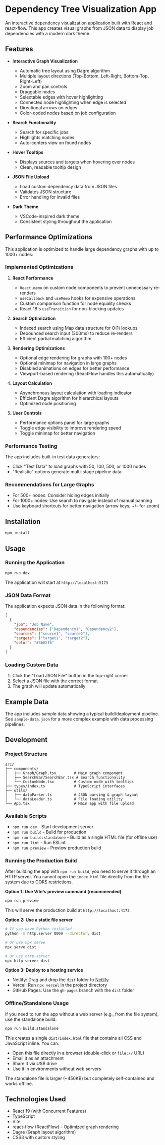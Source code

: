 # Dependency Tree Visualization App

An interactive dependency visualization application built with React and react-flow. This app creates visual graphs from JSON data to display job dependencies with a modern dark theme.

## Features

- **Interactive Graph Visualization**
  - Automatic tree layout using Dagre algorithm
  - Multiple layout directions (Top-Bottom, Left-Right, Bottom-Top, Right-Left)
  - Zoom and pan controls
  - Draggable nodes
  - Selectable edges with hover highlighting
  - Connected node highlighting when edge is selected
  - Directional arrows on edges
  - Color-coded nodes based on job configuration

- **Search Functionality**
  - Search for specific jobs
  - Highlights matching nodes
  - Auto-centers view on found nodes

- **Hover Tooltips**
  - Displays sources and targets when hovering over nodes
  - Clean, readable tooltip design

- **JSON File Upload**
  - Load custom dependency data from JSON files
  - Validates JSON structure
  - Error handling for invalid files

- **Dark Theme**
  - VSCode-inspired dark theme
  - Consistent styling throughout the application

## Performance Optimizations

This application is optimized to handle large dependency graphs with up to 1000+ nodes:

### Implemented Optimizations

1. **React Performance**
   - `React.memo` on custom node components to prevent unnecessary re-renders
   - `useCallback` and `useMemo` hooks for expensive operations
   - Custom comparison function for node equality checks
   - React 18's `useTransition` for non-blocking updates

2. **Search Optimization**
   - Indexed search using Map data structure for O(1) lookups
   - Debounced search input (300ms) to reduce re-renders
   - Efficient partial matching algorithm

3. **Rendering Optimizations**
   - Optional edge rendering for graphs with 100+ nodes
   - Optional minimap for navigation in large graphs
   - Disabled animations on edges for better performance
   - Viewport-based rendering (ReactFlow handles this automatically)

4. **Layout Calculation**
   - Asynchronous layout calculation with loading indicator
   - Efficient Dagre algorithm for hierarchical layouts
   - Optimized node positioning

5. **User Controls**
   - Performance options panel for large graphs
   - Toggle edge visibility to improve rendering speed
   - Toggle minimap for better navigation

### Performance Testing

The app includes built-in test data generators:
- Click "Test Data" to load graphs with 50, 100, 500, or 1000 nodes
- "Realistic" options generate multi-stage pipeline data

### Recommendations for Large Graphs

- For 500+ nodes: Consider hiding edges initially
- For 1000+ nodes: Use search to navigate instead of manual panning
- Use keyboard shortcuts for better navigation (arrow keys, +/- for zoom)

## Installation

```bash
npm install
```

## Usage

### Running the Application

```bash
npm run dev
```

The application will start at `http://localhost:5173`

### JSON Data Format

The application expects JSON data in the following format:

```json
[
  {
    "job": "Job Name",
    "dependencies": ["Dependency1", "Dependency2"],
    "sources": ["source1", "source2"],
    "targets": ["target1", "target2"],
    "color": "#3b82f6"
  }
]
```

### Loading Custom Data

1. Click the "Load JSON File" button in the top-right corner
2. Select a JSON file with the correct format
3. The graph will update automatically

## Example Data

The app includes sample data showing a typical build/deployment pipeline. See `sample-data.json` for a more complex example with data processing pipelines.

## Development

### Project Structure

```
src/
├── components/
│   ├── Graph/Graph.tsx        # Main graph component
│   ├── SearchBar/SearchBar.tsx # Search functionality
│   └── CustomNode.tsx         # Custom node with tooltips
├── types/index.ts             # TypeScript interfaces
├── utils/
│   ├── dataParser.ts          # JSON parsing & graph layout
│   └── dataLoader.ts          # File loading utility
└── App.tsx                    # Main app with file upload
```

### Available Scripts

- `npm run dev` - Start development server
- `npm run build` - Build for production
- `npm run build:standalone` - Build as a single HTML file (for offline use)
- `npm run lint` - Run ESLint
- `npm run preview` - Preview production build

### Running the Production Build

After building the app with `npm run build`, you need to serve it through an HTTP server. You cannot open the `index.html` file directly from the file system due to CORS restrictions.

**Option 1: Use Vite's preview command (recommended)**
```bash
npm run preview
```
This will serve the production build at `http://localhost:4173`

**Option 2: Use a static file server**
```bash
# If you have Python installed
python -m http.server 8000 --directory dist

# Or use npx serve
npx serve dist

# Or use http-server
npx http-server dist
```

**Option 3: Deploy to a hosting service**
- Netlify: Drag and drop the `dist` folder to [Netlify](https://www.netlify.com/)
- Vercel: Run `npx vercel` in the project directory
- GitHub Pages: Use the `gh-pages` branch with the `dist` folder

### Offline/Standalone Usage

If you need to run the app without a web server (e.g., from the file system), use the standalone build:

```bash
npm run build:standalone
```

This creates a single `dist/index.html` file that contains all CSS and JavaScript inline. You can:
- Open this file directly in a browser (double-click or `file://` URL)
- Email it as an attachment
- Share it via USB drive
- Use it in environments without web servers

The standalone file is larger (~450KB) but completely self-contained and works offline.

## Technologies Used

- React 19 (with Concurrent Features)
- TypeScript
- Vite
- react-flow (ReactFlow) - Optimized graph rendering
- Dagre (Graph layout algorithm)
- CSS3 with custom styling
